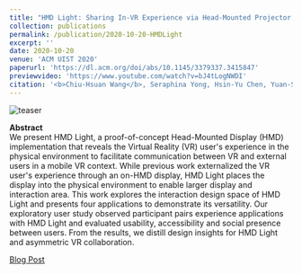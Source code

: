 ```yaml
---
title: "HMD Light: Sharing In-VR Experience via Head-Mounted Projector for Asymmetric Interaction"
collection: publications
permalink: /publication/2020-10-20-HMDLight
excerpt: ''
date: 2020-10-20
venue: 'ACM UIST 2020'
paperurl: 'https://dl.acm.org/doi/abs/10.1145/3379337.3415847'
previewvideo: 'https://www.youtube.com/watch?v=bJ4tLogNWDI'
citation: '<b>Chiu-Hsuan Wang</b>, Seraphina Yong, Hsin-Yu Chen, Yuan-Syun Ye, and Liwei Chan. 2020. HMD Light: Sharing In-VR Experience via Head-Mounted Projector for Asymmetric Interaction. In Proceedings of the 33rd Annual ACM Symposium on User Interface Software and Technology (UIST ’20). Association for Computing Machinery, New York, NY, USA, 472–486.'
---
```


![teaser](/images/500x300.png)

<b>Abstract</b><br>
We present HMD Light, a proof-of-concept Head-Mounted Display (HMD) implementation that reveals the Virtual Reality (VR) user's experience in the physical environment to facilitate communication between VR and external users in a mobile VR context. While previous work externalized the VR user's experience through an on-HMD display, HMD Light places the display into the physical environment to enable larger display and interaction area. This work explores the interaction design space of HMD Light and presents four applications to demonstrate its versatility. Our exploratory user study observed participant pairs experience applications with HMD Light and evaluated usability, accessibility and social presence between users. From the results, we distill design insights for HMD Light and asymmetric VR collaboration.

[Blog Post](https://medium.com/acm-uist/versatile-interaction-between-physical-and-virtual-realities-on-the-go-b9eb016e272d)
